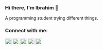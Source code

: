 ### Hi there, I'm Ibrahim 👋

A programming student trying different things.

### Connect with me:

<a href="mailto:rmibrahim00@gmail.com" target="_blank">
  <img align="left" width="22px" alt="rmi-01 | Gmail" src="https://cdn.jsdelivr.net/npm/simple-icons@v3/icons/gmail.svg"/>
</a>
<a  href="https://www.linkedin.com/in/rana-muhammad-ibrahim/" target="_blank">
  <img align="left" width="22px" alt="rmi-01 | LinkedIn" src="https://cdn.jsdelivr.net/npm/simple-icons@v3/icons/github.svg"/>
</a>
<a href="https://github.com/rmi-01" target="_blank">
  <img align="left" width="22px" alt="rmi-01 | Github" src="https://cdn.jsdelivr.net/npm/simple-icons@v3/icons/github.svg"/>
</a>
<a href="https://www.facebook.com/rmibrahim" target="_blank">
  <img align="left" width="22px" alt="rmi-01 | Facebook" src="https://cdn.jsdelivr.net/npm/simple-icons@v3/icons/facebook.svg"/>
</a>
<a href="https://www.instagram.com/ibrahimm1.0" target="_blank">
  <img align="left" width="22px" alt="rmi-01 | Instagram" src="https://cdn.jsdelivr.net/npm/simple-icons@v3/icons/instagram.svg"/>
</a>

<br />